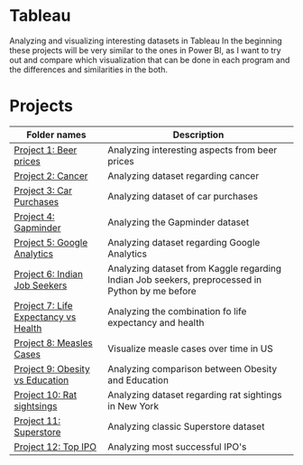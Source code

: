 # Tableau
Analyzing and visualizing interesting datasets in Tableau
In the beginning these projects will be very similar to the ones in Power BI, as I want to try out and compare which visualization that can be done in each program and the differences and similarities in the both.

# Projects
|Folder names|Description| 
|---|---|
|[Project 1: Beer prices](https://github.com/EliasNo/Data-Analysis-Projects/tree/master/4_Tableau/Project_1-BeerPrices)| Analyzing interesting aspects from beer prices|
|[Project 2: Cancer](https://github.com/EliasNo/Data-Analysis-Projects/tree/master/4_Tableau/Project_2_Cancer)|Analyzing dataset regarding cancer|
|[Project 3: Car Purchases](https://github.com/EliasNo/Data-Analysis-Projects/tree/master/4_Tableau/Project_3_car-purchases)|Analyzing dataset of car purchases|
|[Project 4: Gapminder](https://github.com/EliasNo/Data-Analysis-Projects/tree/master/4_Tableau/Project_4_gapminder)|Analyzing the Gapminder dataset|
|[Project 5: Google Analytics](https://github.com/EliasNo/Data-Analysis-Projects/tree/master/4_Tableau/Project_5_Google-Analytics)|Analyzing dataset regarding Google Analytics|
|[Project 6: Indian Job Seekers](https://github.com/EliasNo/Data-Analysis-Projects/tree/master/4_Tableau/Project_6_Indian-Job-Seekers)|Analyzing dataset from Kaggle regarding Indian Job seekers, preprocessed in Python by me before|
|[Project 7: Life Expectancy vs Health](https://github.com/EliasNo/Data-Analysis-Projects/tree/master/4_Tableau/Project_7_Life-Vs-Health)|Analyzing the combination fo life expectancy and health|
|[Project 8: Measles Cases](https://github.com/EliasNo/Data-Analysis-Projects/tree/master/4_Tableau/Project_8_Measles-Cases)|Visualize measle cases over time in US|
|[Project 9: Obesity vs Education](https://github.com/EliasNo/Data-Analysis-Projects/tree/master/4_Tableau/Project_9_Obesity-Vs-Education)|Analyzing comparison between Obesity and Education|
|[Project 10: Rat sightsings](https://github.com/EliasNo/Data-Analysis-Projects/tree/master/4_Tableau/Project_10_rat-sightings)|Analyzing dataset regarding rat sightings in New York|
|[Project 11: Superstore](https://github.com/EliasNo/Data-Analysis-Projects/tree/master/4_Tableau/Project_11_Superstore)|Analyzing classic Superstore dataset|
|[Project 12: Top IPO](https://github.com/EliasNo/Data-Analysis-Projects/tree/master/4_Tableau/Project_12_top-IPO)|Analyzing most successful IPO's|
